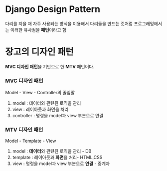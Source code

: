 # Django Design Pattern
다리를 지을 때 자주 사용되는 방식을 이용해서 다리들을 만드는 것처럼
프로그래밍에서는 이러한 유사점을 **패턴**이라고 함

# 장고의 디자인 패턴

**MVC 디자인 패턴**을 기반으로 한 **MTV** 패턴이다.

### MVC 디자인 패턴

Model - View - Controller의 줄임말

1. model : 데이터와 관련된 로직을 관리
2. view : 레이아웃과 화면을 처리
3. controller : 명령을 model과 view 부분으로 연결

### MTV 디자인 패턴

Model - Template - View

1. model : **데이터**와 관련된 로직을 관리 - DB
2. template : 레이아웃과 **화면**을 처리- HTML,CSS
3. view : 명령을 model과 view 부분으로 **연결** - 중계자


